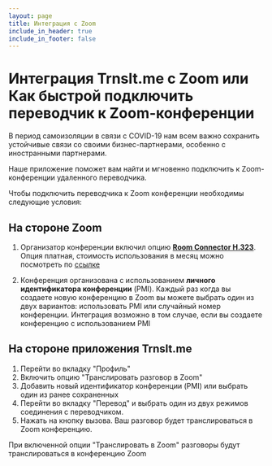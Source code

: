 ```yaml
---
layout: page
title: Интеграция c Zoom
include_in_header: true
include_in_footer: false
---
```


# Интеграция Trnslt.me с Zoom или Как быстрой подключить переводчик к Zoom-конференции

В период самоизоляции в связи с COVID-19 нам всем важно сохранить устойчивые связи со своими бизнес-партнерами, особенно с иностранными партнерами.

Наше приложение поможет вам найти и мгновенно подключить к Zoom-конференции удаленного переводчика.

Чтобы подключить переводчика к Zoom конференции необходимы следующие условия:

## На стороне Zoom

1. Организатор конференции включил опцию **[Room Connector H.323](https://zoom.us/pricing)**. Опция платная, стоимость использования в месяц можно посмотреть по [ссылке](https://zoom.us/pricing)

2. Конференция организована с использованием **личного идентификатора конференции** (PMI). Каждый раз когда вы создаете новую конференцию в Zoom вы можете выбрать один из двух вариантов: использовать PMI или случайный номер конференции. Интеграция возможно в том случае, если вы создаете конференцию с использованием PMI

## На стороне приложения Trnslt.me

1. Перейти во вкладку "Профиль"
2. Включить опцию "Транслировать разговор в Zoom"
3. Добавить новый идентификатор конференции (PMI) или выбрать один из ранее сохраненных
4. Перейти во вкладку "Перевод" и выбрать один из двух режимов соединения с переводчиком.
5. Нажать на кнопку вызова. Ваш разговор будет транслироваться в Zoom конференцию.

При включенной опции "Транслировать в Zoom" разговоры будут транслироваться в конференцию Zoom
